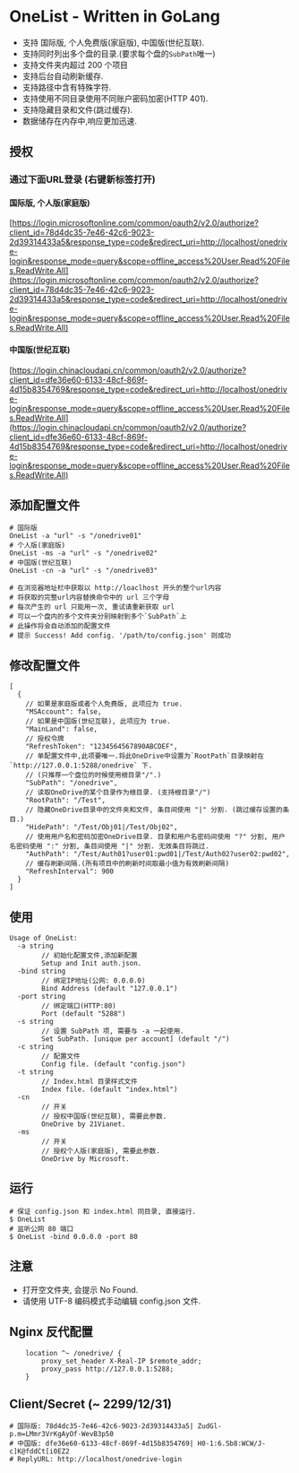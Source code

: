 # OneList - Written in GoLang
- 支持 国际版, 个人免费版(家庭版), 中国版(世纪互联).
- 支持同时列出多个盘的目录.(要求每个盘的`SubPath`唯一)
- 支持文件夹内超过 200 个项目
- 支持后台自动刷新缓存.
- 支持路径中含有特殊字符.
- 支持使用不同目录使用不同账户密码加密(HTTP 401).
- 支持隐藏目录和文件(跳过缓存).
- 数据储存在内存中,响应更加迅速.

## 授权
### 通过下面URL登录 (右键新标签打开)
#### 国际版, 个人版(家庭版)
[https://login.microsoftonline.com/common/oauth2/v2.0/authorize?client_id=78d4dc35-7e46-42c6-9023-2d39314433a5&response_type=code&redirect_uri=http://localhost/onedrive-login&response_mode=query&scope=offline_access%20User.Read%20Files.ReadWrite.All](https://login.microsoftonline.com/common/oauth2/v2.0/authorize?client_id=78d4dc35-7e46-42c6-9023-2d39314433a5&response_type=code&redirect_uri=http://localhost/onedrive-login&response_mode=query&scope=offline_access%20User.Read%20Files.ReadWrite.All)
#### 中国版(世纪互联)
[https://login.chinacloudapi.cn/common/oauth2/v2.0/authorize?client_id=dfe36e60-6133-48cf-869f-4d15b8354769&response_type=code&redirect_uri=http://localhost/onedrive-login&response_mode=query&scope=offline_access%20User.Read%20Files.ReadWrite.All](https://login.chinacloudapi.cn/common/oauth2/v2.0/authorize?client_id=dfe36e60-6133-48cf-869f-4d15b8354769&response_type=code&redirect_uri=http://localhost/onedrive-login&response_mode=query&scope=offline_access%20User.Read%20Files.ReadWrite.All)

## 添加配置文件
```
# 国际版
OneList -a "url" -s "/onedrive01"
# 个人版(家庭版)
OneList -ms -a "url" -s "/onedrive02"
# 中国版(世纪互联)
OneList -cn -a "url" -s "/onedrive03"

# 在浏览器地址栏中获取以 http://loaclhost 开头的整个url内容
# 将获取的完整url内容替换命令中的 url 三个字母
# 每次产生的 url 只能用一次, 重试请重新获取 url
# 可以一个盘内的多个文件夹分别映射到多个`SubPath`上
# 此操作将会自动添加的配置文件
# 提示 Success! Add config. '/path/to/config.json' 则成功
```

## 修改配置文件
```
[
  {
    // 如果是家庭版或者个人免费版, 此项应为 true.
    "MSAccount": false,
    // 如果是中国版(世纪互联), 此项应为 true.
    "MainLand": false,
    // 授权令牌
    "RefreshToken": "1234564567890ABCDEF",
    // 单配置文件中,此项要唯一.将此OneDrive中设置为`RootPath`目录映射在`http://127.0.0.1:5288/onedrive` 下.
    // (只推荐一个盘位的时候使用根目录"/".)
    "SubPath": "/onedrive",
    // 读取OneDrive的某个目录作为根目录. (支持根目录"/")
    "RootPath": "/Test",
    // 隐藏OneDrive目录中的文件夹和文件, 条目间使用 "|" 分割. (跳过缓存设置的条目.)
    "HidePath": "/Test/Obj01|/Test/Obj02",
    // 使用用户名和密码加密OneDrive目录. 目录和用户名密码间使用 "?" 分割, 用户名密码使用 ":" 分割, 条目间使用 "|" 分割. 无效条目将跳过. 
    "AuthPath": "/Test/Auth01?user01:pwd01|/Test/Auth02?user02:pwd02",
    // 缓存刷新间隔.(所有项目中的刷新时间取最小值为有效刷新间隔)
    "RefreshInterval": 900
  }
]
```

## 使用
```
Usage of OneList:
  -a string
        // 初始化配置文件,添加新配置
        Setup and Init auth.json.
  -bind string
        // 绑定IP地址(公网: 0.0.0.0)
        Bind Address (default "127.0.0.1")
  -port string
        // 绑定端口(HTTP:80)
        Port (default "5288")
  -s string
        // 设置 SubPath 项, 需要与 -a 一起使用.
        Set SubPath. [unique per account] (default "/")
  -c string
        // 配置文件
        Config file. (default "config.json")
  -t string
        // Index.html 目录样式文件
        Index file. (default "index.html")
  -cn
        // 开关
        // 授权中国版(世纪互联), 需要此参数.
        OneDrive by 21Vianet.
  -ms
        // 开关
        // 授权个人版(家庭版), 需要此参数.
        OneDrive by Microsoft.
```

## 运行
```
# 保证 config.json 和 index.html 同目录, 直接运行.
$ OneList
# 监听公网 80 端口
$ OneList -bind 0.0.0.0 -port 80
```

## 注意
- 打开空文件夹, 会提示 No Found.
- 请使用 UTF-8 编码模式手动编辑 config.json 文件.

## Nginx 反代配置
```
    location ^~ /onedrive/ {
        proxy_set_header X-Real-IP $remote_addr;
        proxy_pass http://127.0.0.1:5288;
    }
```

## Client/Secret (~ 2299/12/31)
```
# 国际版: 78d4dc35-7e46-42c6-9023-2d39314433a5| ZudGl-p.m=LMmr3VrKgAyOf-WevB3p50
# 中国版: dfe36e60-6133-48cf-869f-4d15b8354769| H0-1:6.Sb8:WCW/J-c]K@fddCt[i0EZ2
# ReplyURL: http://localhost/onedrive-login
```
